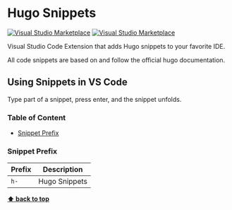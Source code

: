 # Hugo Snippets

[![Visual Studio Marketplace](https://vsmarketplacebadge.apphb.com/version/fivethree.vscode-hugo-snippets.svg?style=flat-square)](https://marketplace.visualstudio.com/items?itemName=fivethree.vscode-hugo-snippets)
[![Visual Studio Marketplace](https://vsmarketplacebadge.apphb.com/installs/fivethree.vscode-hugo-snippets.svg?style=flat-square)](https://marketplace.visualstudio.com/items?itemName=fivethree.vscode-hugo-snippets)

Visual Studio Code Extension that adds Hugo snippets to your favorite IDE.

All code snippets are based on and follow the official hugo documentation.

## Using Snippets in VS Code

Type part of a snippet, press enter, and the snippet unfolds.

### Table of Content
* [Snippet Prefix](#snippet-prefix)

### Snippet Prefix

| Prefix | Description |
| ------- | ----------|
| `h-` | Hugo Snippets |

**[⬆ back to top](#table-of-content)**